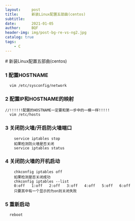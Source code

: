 ```yaml
---
layout:     post
title:      新装Linux配置五部曲(centos)
subtitle:   
date:       2021-01-05
author:     BQF
header-img: img/post-bg-re-vs-ng2.jpg
catalog: true
tags:
    - C
---
```




﻿#  新装Linux配置五部曲(centos)

### 1 配置HOSTNAME
	  vim /etc/sysconfig/network
### 2 配置IP和HOSTNAME的映射
	//!!!!!!配置的HOSTNAME一定要和第一步中的一模一样!!!!!
	  vim /etc/hosts
### 3 关闭防火墙/开启防火墙端口
	    service iptables stop
		如果检测防火墙是否关闭
		service iptables status

### 4 关闭防火墙的开机启动
	    chkconfig iptables off
	 	如果检测是否关闭成功
		chkconfig iptables --list
		0:off	1:off	2:off	3:off	4:off	5:off	6:off
		只要其中有一个显示的为on则关闭失败
### 5 重新启动
	  reboot
